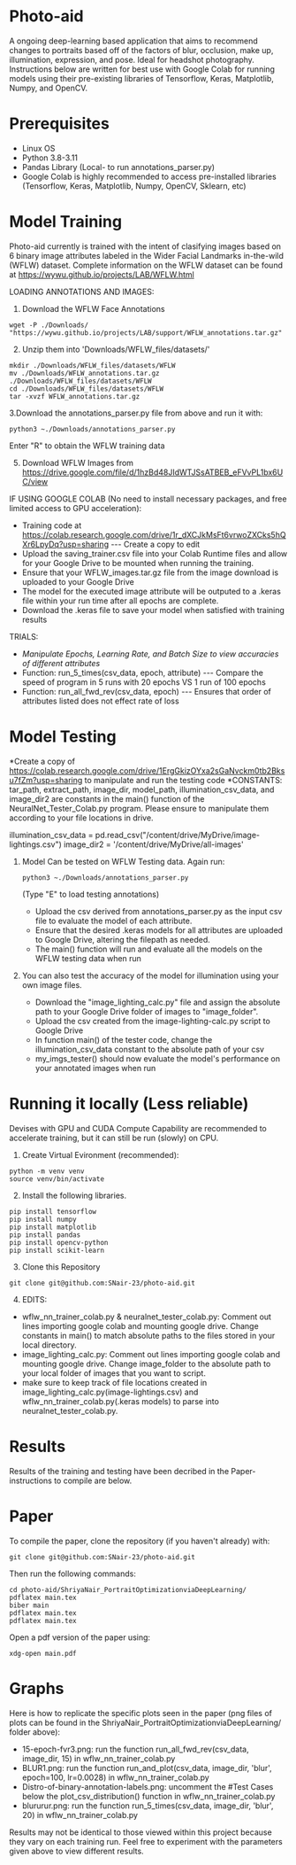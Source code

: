 # Photo-aid
A ongoing deep-learning based application that aims to recommend changes to portraits based off of the factors of blur, occlusion, make up, illumination, expression, and pose. Ideal for headshot photography. Instructions below are written for best use with Google Colab for running models using their pre-existing libraries of Tensorflow, Keras, Matplotlib, Numpy, and OpenCV.

# Prerequisites
- Linux OS
- Python 3.8-3.11
- Pandas Library (Local- to run annotations_parser.py)
- Google Colab is highly recommended to access pre-installed libraries (Tensorflow, Keras, Matplotlib, Numpy, OpenCV, Sklearn, etc)

# Model Training 
Photo-aid currently is trained with the intent of clasifying images based on 6 binary image attributes labeled in the Wider Facial Landmarks in-the-wild (WFLW) dataset. Complete information on the WFLW dataset can be found at https://wywu.github.io/projects/LAB/WFLW.html 

LOADING ANNOTATIONS AND IMAGES:
1. Download the WFLW Face Annotations
~~~
wget -P ./Downloads/ "https://wywu.github.io/projects/LAB/support/WFLW_annotations.tar.gz"
~~~
2. Unzip them into 'Downloads/WFLW_files/datasets/'
~~~
mkdir ./Downloads/WFLW_files/datasets/WFLW
mv ./Downloads/WFLW_annotations.tar.gz ./Downloads/WFLW_files/datasets/WFLW
cd ./Downloads/WFLW_files/datasets/WFLW
tar -xvzf WFLW_annotations.tar.gz
~~~
3.Download the annotations_parser.py file from above and run it with:
~~~
python3 ~./Downloads/annotations_parser.py
~~~
Enter "R" to obtain the WFLW training data

5. Download WFLW Images from https://drive.google.com/file/d/1hzBd48JIdWTJSsATBEB_eFVvPL1bx6UC/view
   

IF USING GOOGLE COLAB (No need to install necessary packages, and free limited access to GPU acceleration):
- Training code at https://colab.research.google.com/drive/1r_dXCJkMsFt6vrwoZXCks5hQXr6LpyDq?usp=sharing --- Create a copy to edit
- Upload the saving_trainer.csv file into your Colab Runtime files and allow for your Google Drive to be mounted when running the training.
- Ensure that your WFLW_images.tar.gz file from the image download is uploaded to your Google Drive
- The model for the executed image attribute will be outputed to a .keras file within your run time after all epochs are complete.
- Download the .keras file to save your model when satisfied with training results

TRIALS:
- *Manipulate Epochs, Learning Rate, and Batch Size to view accuracies of different attributes*
- Function: run_5_times(csv_data, epoch, attribute) --- Compare the speed of program in 5 runs with 20 epochs VS 1 run of 100 epochs
- Function: run_all_fwd_rev(csv_data, epoch) --- Ensures that order of attributes listed does not effect rate of loss

# Model Testing
*Create a copy of https://colab.research.google.com/drive/1ErgGkizOYxa2sGaNvckm0tb2Bksu7fZm?usp=sharing to manipulate and run the testing code
*CONSTANTS: tar_path, extract_path, image_dir, model_path, illumination_csv_data, and image_dir2 are constants in the main() function of the NeuralNet_Tester_Colab.py program. Please ensure to manipulate them according to your file locations in drive. 

  illumination_csv_data = pd.read_csv("/content/drive/MyDrive/image-lightings.csv")
  image_dir2 = '/content/drive/MyDrive/all-images'
  
1. Model Can be tested on WFLW Testing data. Again run:
   ~~~
   python3 ~./Downloads/annotations_parser.py
   ~~~
   (Type "E" to load testing annotations)
   - Upload the csv derived from annotations_parser.py as the input csv file to evaluate the model of each attribute.
   - Ensure that the desired .keras models for all attributes are uploaded to Google Drive, altering the filepath as needed.
   - The main() function will run and evaluate all the models on the WFLW testing data when run
   

2. You can also test the accuracy of the model for illumination using your own image files.
   - Download the "image_lighting_calc.py" file and assign the absolute path to your Google Drive folder of images to "image_folder".
   - Upload the csv created from the image-lighting-calc.py script to Google Drive
   - In function main() of the tester code, change the illumination_csv_data constant to the absolute path of your csv
   - my_imgs_tester() should now evaluate the model's performance on your annotated images when run

# Running it locally (Less reliable)
Devises with GPU and CUDA Compute Capability are recommended to accelerate training, but it can still be run (slowly) on CPU. 

1. Create Virtual Evironment (recommended):
~~~
python -m venv venv
source venv/bin/activate
~~~
2. Install the following libraries.
~~~
pip install tensorflow
pip install numpy
pip install matplotlib
pip install pandas
pip install opencv-python
pip install scikit-learn
~~~
3. Clone this Repository
~~~
git clone git@github.com:SNair-23/photo-aid.git
~~~
4. EDITS:
  - wflw_nn_trainer_colab.py & neuralnet_tester_colab.py: Comment out lines importing google colab and mounting google drive. Change constants in main() to match absolute paths to the files stored in your local directory.
  - image_lighting_calc.py: Comment out lines importing google colab and mounting google drive. Change image_folder to the absolute path to your local folder of images that you want to script. 
  - make sure to keep track of file locations created in image_lighting_calc.py(image-lightings.csv) and wflw_nn_trainer_colab.py(.keras models) to parse into neuralnet_tester_colab.py.


# Results
Results of the training and testing have been decribed in the Paper- instructions to compile are below. 

# Paper
To compile the paper, clone the repository (if you haven't already) with:
~~~
git clone git@github.com:SNair-23/photo-aid.git
~~~
Then run the following commands:
~~~
cd photo-aid/ShriyaNair_PortraitOptimizationviaDeepLearning/
pdflatex main.tex
biber main
pdflatex main.tex
pdflatex main.tex
~~~
Open a pdf version of the paper using:
~~~
xdg-open main.pdf
~~~

# Graphs
Here is how to replicate the specific plots seen in the paper (png files of plots can be found in the ShriyaNair_PortraitOptimizationviaDeepLearning/ folder above):

- 15-epoch-fvr3.png: run the function run_all_fwd_rev(csv_data, image_dir, 15) in wflw_nn_trainer_colab.py
- BLUR1.png: run the function run_and_plot(csv_data, image_dir, 'blur', epoch=100, lr=0.0028) in wflw_nn_trainer_colab.py
- Distro-of-binary-annotation-labels.png: uncomment the #Test Cases below the plot_csv_distribution() function in wflw_nn_trainer_colab.py
- blururur.png: run the function run_5_times(csv_data, image_dir, 'blur', 20) in wflw_nn_trainer_colab.py

Results may not be identical to those viewed within this project because they vary on each training run. Feel free to experiment with the parameters given above to view different results.
